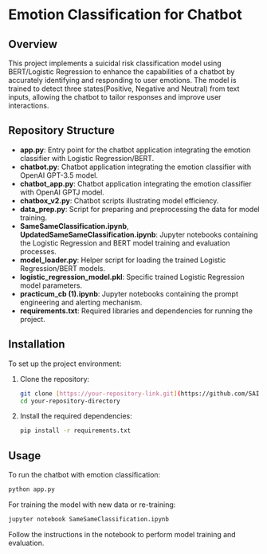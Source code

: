 # Emotion Classification for Chatbot

## Overview
This project implements a suicidal risk classification model using BERT/Logistic Regression to enhance the capabilities of a chatbot by accurately identifying and responding to user emotions. The model is trained to detect three states(Positive, Negative and Neutral) from text inputs, allowing the chatbot to tailor responses and improve user interactions.

## Repository Structure

- **app.py**: Entry point for the chatbot application integrating the emotion classifier with Logistic Regression/BERT.
- **chatbot.py**: Chatbot application integrating the emotion classifier with OpenAI GPT-3.5 model.
- **chatbot_app.py**: Chatbot application integrating the emotion classifier with OpenAI GPTJ model.
- **chatbox_v2.py**: Chatbot scripts illustrating model efficiency.
- **data_prep.py**: Script for preparing and preprocessing the data for model training.
- **SameSameClassification.ipynb**, **UpdatedSameSameClassification.ipynb**: Jupyter notebooks containing the Logistic Regression and BERT model training and evaluation processes.
- **model_loader.py**: Helper script for loading the trained Logistic Regression/BERT models.
- **logistic_regression_model.pkl**: Specific trained Logistic Regression model parameters.
- **practicum_cb (1).ipynb**: Jupyter notebooks containing the prompt engineering and alerting mechanism.
- **requirements.txt**: Required libraries and dependencies for running the project.

## Installation

To set up the project environment:

1. Clone the repository:
   ```bash
   git clone [https://your-repository-link.git](https://github.com/SAIGANESH02/ChatbotPracticum.git)
   cd your-repository-directory
   ```

2. Install the required dependencies:
   ```bash
   pip install -r requirements.txt
   ```

## Usage

To run the chatbot with emotion classification:

```bash
python app.py
```

For training the model with new data or re-training:

```bash
jupyter notebook SameSameClassification.ipynb
```

Follow the instructions in the notebook to perform model training and evaluation.
